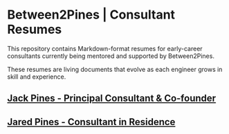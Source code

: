 # Between2Pines | Consultant Resumes

This repository contains Markdown-format resumes for early-career consultants currently being mentored and supported by Between2Pines.

These resumes are living documents that evolve as each engineer grows in skill and experience.

## [Jack Pines - Principal Consultant & Co-founder](jack-pines.md)
## [Jared Pines - Consultant in Residence](jared-pines.md)